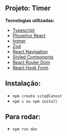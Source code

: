 ## Projeto: Timer

**Tecnologias utilizadas:**

- [Typescript]()
- [Phosphor React]()
- [Immer]()
- [Zod]()
- [React Navigation]()
- [Styled Components]()
- [React Router Dom]()
- [React Hook Form]()

## Instalação:

- `npm create vite@latest`
- `npm i ou npm install`

## Para rodar:

- `npm run dev`

